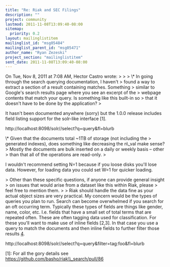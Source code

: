 ```yaml
---
title: "Re: Riak and SEC Filings"
description: ""
project: community
lastmod: 2011-11-08T13:09:40-08:00
sitemap:
  priority: 0.2
layout: mailinglistitem
mailinglist_id: "msg05484"
mailinglist_parent_id: "msg05471"
author_name: "Ryan Zezeski"
project_section: "mailinglistitem"
sent_date: 2011-11-08T13:09:40-08:00
---
```



On Tue, Nov 8, 2011 at 7:08 AM, Hector Castro  wrote:
&gt;
&gt;
&gt; \\* In going through the search querying documentation, I haven't
&gt; found a way to extract a section of a result containing matches. Something
&gt; similar to Google's search results page where you see an excerpt of the
&gt; webpage contents that match your query. Is something like this built-in so
&gt; that it doesn't have to be done by the application?
&gt;

It hasn't been documented anywhere (sorry) but the 1.0.0 release includes
field listing support for the solr-like interface [1].

http://localhost:8098/solr//select?q=query&fl=blurb

 \\* Given that the documents total ~1TB of storage (not including the
&gt; generated indexes), does something like decreasing the n\\_val make sense?
&gt; Mostly the documents are bulk inserted on a daily or weekly basis – other
&gt; than that all of the operations are read-only.
&gt;

I wouldn't recommend setting N=1 because if you loose disks you'll lose
data. However, for loading data you could set W=1 for quicker loading.


&gt; Other than these specific questions, if anyone can provide general insight
&gt; on issues that would arise from a dataset like this within Riak, please
&gt; feel free to mention them.
&gt;
&gt;
Riak should handle the data fine as your actual object sizes are very
practical. My concern would be the types of queries you plan to run.
 Search can become overwhelmed if you search for an oft occurring term.
 Typically these types of fields are things like gender, name, color, etc.
 I.e. fields that have a small set of total terms that are repeated often.
 These are often tagging data used for classification. For these you'll
want to make use of inline fields [2,3]. In that case you use a query to
match the documents and then inline fields to further filter those results
[4].

http://localhost:8098/solr//select?q=query&filter=tag:foo&fl=blurb

[1]: For all the gory details see
https://github.com/basho/riak\\_search/pull/86

[2]: http://wiki.basho.com/Riak-Search---Schema.html

[3]:
https://github.com/rzezeski/try-try-try/tree/master/2011/riak-search-inline-fields

[4]:
http://wiki.basho.com/Riak-Search---Querying.html#Querying-via-the-Solr-Interface
